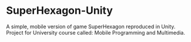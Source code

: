 # SuperHexagon-Unity
A simple, mobile version of game SuperHexagon reproduced in Unity. Project for University course called: Mobile Programming and Multimedia.
